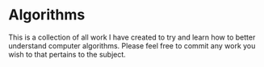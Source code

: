 # Algorithms
This is a collection of all work I have created to try and learn how to better understand computer algorithms. Please feel free to commit any work you wish to that pertains to the subject.
